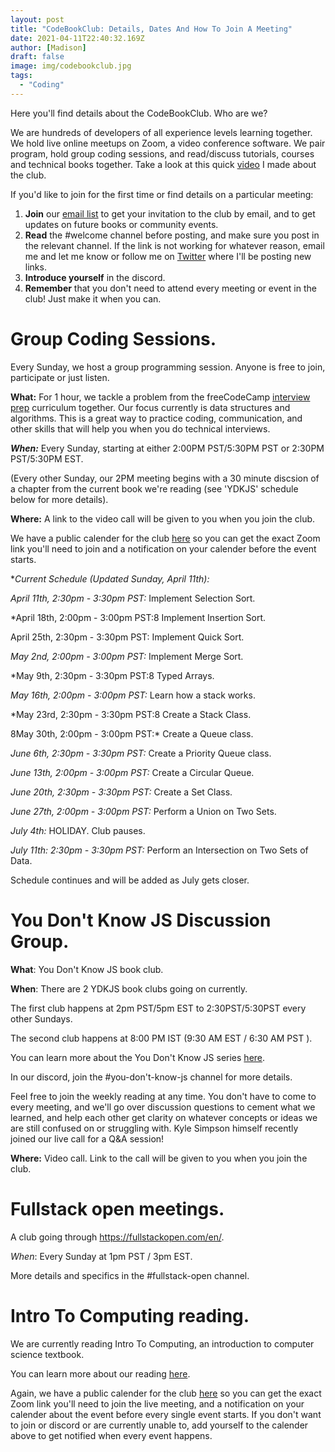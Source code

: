 ```yaml
---
layout: post
title: "CodeBookClub: Details, Dates And How To Join A Meeting"
date: 2021-04-11T22:40:32.169Z
author: [Madison]
draft: false
image: img/codebookclub.jpg
tags:
  - "Coding"
---
```


Here you'll find details about the CodeBookClub. Who are we?

We are hundreds of developers of all experience levels learning together. We hold live online meetups on Zoom, a video conference software. We pair program, hold group coding sessions, and read/discuss tutorials, courses and technical books together. Take a look at this quick [video](https://www.youtube.com/watch?v=VCLnBkHeUJQ&t=82s) I  made about the club.


If you'd like to join for the first time or find details on a particular meeting:

1. **Join** our [email list](https://madisonkanna.us14.list-manage.com/subscribe/post?u=323fd92759e9e0b8d4083d008&id=033dfeb98f) to get your invitation to the club by email, and to get updates on future books or community events. 
2. **Read** the #welcome channel before posting, and make sure you post in the relevant channel. If the link is not working for whatever reason, email me and let me know or follow me on [Twitter](https://twitter.com/Madisonkanna) where I'll be posting new links.
3. **Introduce yourself** in the discord.
4. **Remember** that you don't need to attend every meeting or event in the club! Just make it when you can. 

# Group Coding Sessions.

Every Sunday, we host a group programming session. Anyone is free to join, participate or just listen. 

**What:** For 1 hour, we tackle a problem from  the freeCodeCamp [interview prep](https://www.freecodecamp.org/learn/coding-interview-prep/) curriculum together. Our focus currently is data structures and algorithms. This is a great way to practice coding, communication, and other skills that will help you when you do technical interviews.

***When:*** Every Sunday, starting at either 2:00PM PST/5:30PM PST or 2:30PM PST/5:30PM EST. 

(Every other Sunday, our 2PM meeting begins with a 30 minute discsion of a chapter from the current book we're reading (see 'YDKJS' schedule below for more details). 

**Where:** A link to the video call will be given to you when you join the club. 

We have a public calender for the club [here](https://calendar.google.com/calendar?cid=c292Ymk1dnU5bzRuanE5ZG5kYjNpbG84NDRAZ3JvdXAuY2FsZW5kYXIuZ29vZ2xlLmNvbQ) so you can get the exact Zoom link you'll need to join and a notification on your calender before the event starts. 

**Current Schedule (Updated Sunday, April 11th):*

*April 11th, 2:30pm - 3:30pm PST:* Implement Selection Sort.

*April 18th, 2:00pm - 3:00pm PST:8 Implement Insertion Sort.

April 25th, 2:30pm - 3:30pm PST: Implement Quick Sort.

*May 2nd, 2:00pm - 3:00pm PST:* Implement Merge Sort.

*May 9th, 2:30pm - 3:30pm PST:8 Typed Arrays.

*May 16th, 2:00pm - 3:00pm PST:* Learn how a stack works. 

*May 23rd, 2:30pm - 3:30pm PST:8 Create a Stack Class.

8May 30th, 2:00pm - 3:00pm PST:* Create a Queue class.

*June 6th, 2:30pm - 3:30pm PST:* Create a Priority Queue class.

*June 13th, 2:00pm - 3:00pm PST:* Create a Circular Queue.

*June 20th, 2:30pm - 3:30pm PST:* Create a Set Class.

*June 27th, 2:00pm - 3:00pm PST:* Perform a Union on Two Sets.

*July 4th:* HOLIDAY. Club pauses.

*July 11th: 2:30pm - 3:30pm PST:* Perform an Intersection on Two Sets of Data. 

Schedule continues and will be added as July gets closer. 

# You Don't Know JS Discussion Group.

**What**: You Don't Know JS book club. 

**When**: There are 2 YDKJS book clubs going on currently. 

The first club happens at 2pm PST/5pm EST to 2:30PST/5:30PST every other Sundays. 

The second club happens at 8:00 PM IST (9:30 AM EST / 6:30 AM PST ).

You can learn more about the You Don't Know JS series [here](https://github.com/getify/You-Dont-Know-JS).

In our discord, join the #you-don't-know-js channel for more details. 

Feel free to join the weekly reading at any time. You don't have to come to every meeting, and we'll go over discussion questions to cement what we learned, and help each other get clarity on whatever concepts or ideas we are still confused on or struggling with.
Kyle Simpson himself recently joined our live call for a Q&A session!

**Where:** Video call. Link to the call will be given to you when you join the club.

# Fullstack open meetings.

A club going through https://fullstackopen.com/en/. 

*When*: Every Sunday at 1pm PST / 3pm EST. 

More details and specifics in the #fullstack-open channel. 

# Intro To Computing reading.

We are currently reading Intro To Computing, an introduction to computer science textbook.

You can learn more about our reading [here](https://docs.google.com/document/d/1SbvZsedIS8-Vguue5HquIs6tobwnrF5uRaXTrOLwwCE/edit?usp=sharing).


Again, we have a public calender for the club [here](https://calendar.google.com/calendar?cid=c292Ymk1dnU5bzRuanE5ZG5kYjNpbG84NDRAZ3JvdXAuY2FsZW5kYXIuZ29vZ2xlLmNvbQ) so you can get the exact Zoom link you'll need to join the live meeting, and a notification on your calender about the event before every single event starts. If you don't want to join or discord or are currently unable to, add yourself to the calender above to get notified when every event happens. 
